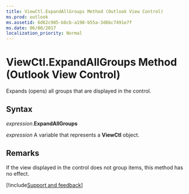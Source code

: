 ```yaml
---
title: ViewCtl.ExpandAllGroups Method (Outlook View Control)
ms.prod: outlook
ms.assetid: 6d62c985-b8cb-a198-b55a-3d6bc7491e7f
ms.date: 06/08/2017
localization_priority: Normal
---
```



# ViewCtl.ExpandAllGroups Method (Outlook View Control)

Expands (opens) all groups that are displayed in the control. 


## Syntax

_expression_.**ExpandAllGroups**

_expression_ A variable that represents a  **ViewCtl** object.


## Remarks

If the view displayed in the control does not group items, this method has no effect.

[!include[Support and feedback](~/includes/feedback-boilerplate.md)]